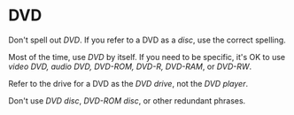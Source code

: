 # DVD

Don't spell out *DVD*. If you refer to a DVD as a *disc*, use the correct spelling.

Most of the time, use *DVD* by itself. If you need to be specific, it's OK to use *video DVD, audio DVD, DVD-ROM, DVD-R, DVD-RAM*, or *DVD-RW*. 

Refer to the drive for a DVD as the *DVD drive*, not the *DVD player*. 

Don't use *DVD disc*, *DVD-ROM disc*, or other redundant phrases.
